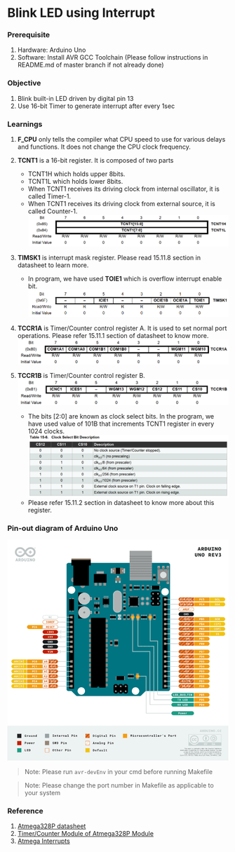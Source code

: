 # Blink LED using Interrupt
### Prerequisite
1. Hardware: Arduino Uno
2. Software: Install AVR GCC Toolchain (Please follow instructions in README.md of master branch if not already done)

### Objective
1. Blink built-in LED driven by digital pin 13
2. Use 16-bit Timer to generate interrupt after every 1sec

### Learnings
1. **F_CPU** only tells the compiler what CPU speed to use for various delays and functions. It does not change the CPU clock frequency.
2. **TCNT1** is a 16-bit register. It is composed of two parts
	* TCNT1H which holds upper 8bits.
	* TCNT1L which holds lower 8bits.
	* When TCNT1 receives its driving clock from internal oscillator, it is called Timer-1.
	* When TCNT1 receives its driving clock from external source, it is called Counter-1.
![16-bit Timer register](images/TCNT1.PNG)
2. **TIMSK1** is interrupt mask register. Please read 15.11.8 section in datasheet to learn more.
   - In program, we have used **TOIE1** which is overflow interrupt enable bit.
![Mask Register](images/maskRegister.PNG)
3. **TCCR1A** is Timer/Counter control register A. It is used to set normal port operations. Please refer 15.11.1 section of datasheet to know more.
![Timer Control Register A](images/TCCR1A.PNG)
4. **TCCR1B** is Timer/Counter control register B.
![Timer Control Register B](images/TCCR1B.PNG)

   * The bits [2:0] are known as clock select bits. In the program, we have used value of 101B that increments TCNT1 register in every 1024 clocks.
	![Clock Select Bits Table](images/clockSelection.PNG)
   *  Please refer 15.11.2 section in datasheet to know more about this register.

### Pin-out diagram of Arduino Uno
![Pin-out diagram of arduino uno](images/Pinout-ArduinoUno.png)
> Note: Please run `avr-devEnv` in your cmd before running Makefile

> Note: Please change the port number in Makefile as applicable to your system
### Reference
1. [Atmega328P datasheet](https://ww1.microchip.com/downloads/en/DeviceDoc/Atmel-7810-Automotive-Microcontrollers-ATmega328P_Datasheet.pdf)
2. [Timer/Counter Module of Atmega328P Module](https://forum.arduino.cc/t/ch-9-timer-counter-module-of-atmega328p-mcu/662590)
3. [Atmega Interrupts](https://www.arxterra.com/10-atmega328p-interrupts/)